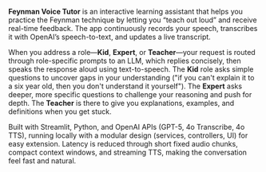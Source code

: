 **Feynman Voice Tutor** is an interactive learning assistant that helps you practice the Feynman technique by letting you “teach out loud” and receive real-time feedback. 
The app continuously records your speech, transcribes it with OpenAI’s speech-to-text, and updates a live transcript. 

When you address a role—**Kid**, **Expert**, or **Teacher**—your request is routed through role-specific prompts to an LLM, which replies concisely, then speaks the response aloud using text-to-speech.
The **Kid** role asks simple questions to uncover gaps in your understanding ("if you can't explain it to a six year old, then you don't understand it yourself").
The **Expert** asks deeper, more specific questions to challenge your reasoning and push for depth.
The **Teacher** is there to give you explanations, examples, and definitions when you get stuck.

Built with Streamlit, Python, and OpenAI APIs (GPT-5, 4o Transcribe, 4o TTS), running locally with a modular design (services, controllers, UI) for easy extension. 
Latency is reduced through short fixed audio chunks, compact context windows, and streaming TTS, making the conversation feel fast and natural.
